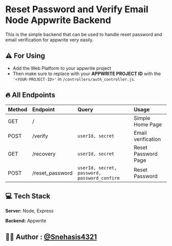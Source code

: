 # Reset Password and Verify Email Node Appwrite Backend

This is the simple backend that can be used to handle reset password and email verification for appwrite very easily.

## ⚠ For Using
- Add the Web Platform to your appwrite project
- Then make sure to replace with your **APPWRITE PROJECT ID**
with the `'<YOUR-PROJECT-ID>'` in `/controllers/auth_controller.js`.

## 🔥 All Endpoints 
|Method | Endpoint | Query | Usage
|:--- | :--- |:---|:---|
|GET| /  |  | Simple Home Page |
|POST| /verify| `userId, secret`| Email verification |
|GET| /recovery| `userId, secret`| Reset Password Page |
|POST| /reset_password| `userId, secret, password, password_confirm `| Reset Password |




## 💻 Tech Stack

**Server:** Node, Express

**Backend:** Appwrite

## 👨‍💻 Author : [@Snehasis4321](https://www.github.com/Snehasis4321)
